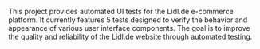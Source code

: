 This project provides automated UI tests for the Lidl.de e-commerce platform. 
It currently features 5 tests designed to verify the behavior and appearance of various user interface components. 
The goal is to improve the quality and reliability of the Lidl.de website through automated testing.
